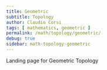 ```yaml
---
title: Geometric
subtitle: Topology
author: Claudio Corsi
tags: [ mathematics, geometric ]
permalink: /math/topology/geometric/
debug: true
sidebar: math-topology-geometric
---
```


Landing page for Geometric Topology

